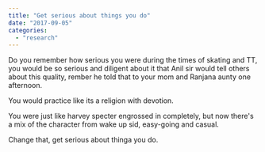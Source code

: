 ```yaml
---
title: "Get serious about things you do"
date: "2017-09-05"
categories: 
  - "research"
---
```


Do you remember how serious you were during the times of skating and TT, you would be so serious and diligent about it that Anil sir would tell others about this quality, rember he told that to your mom and Ranjana aunty one afternoon.

You would practice like its a religion with devotion.

You were just like harvey specter engrossed in completely, but now there's a mix of the character from wake up sid, easy-going and casual.

Change that, get serious about thinga you do.
